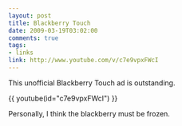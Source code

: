 ```yaml
--- 
layout: post
title: Blackberry Touch
date: 2009-03-19T03:02:00
comments: true
tags:
- links
link: http://www.youtube.com/v/c7e9vpxFWcI
---
```

This unofficial Blackberry Touch ad is outstanding.

{{ youtube(id="c7e9vpxFWcI") }}

Personally, I think the blackberry must be frozen.
